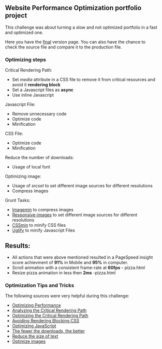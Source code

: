 ## Website Performance Optimization portfolio project
This challenge was about turning a slow and not optimized portfolio in a fast and optimized one.

Here you have the [final](https://cdn.rawgit.com/FDMOliveira/Front-end-nanodegree-exercises/35d5801/Pizzeria/index.html) version page.
You can also have the chance to check the source file and compare it to the production file.

### Optimizing steps
Critical Rendering Path:
* Set *media* attribute in a CSS file to remove it from critical resources and avoid it **rendering block**
* Set a Javascript files as **async**
* Use inline Javascript

Javascript File:
* Remove unnecessary code
* Optimize code
* Minification

CSS File:
* Optimize code
* Minification

Reduce the number of downloads:
* Usage of local font

Optimizing image:
* Usage of *srcset* to set different image sources for different resolutions
* Compress images

Grunt Tasks:
* [Imagemin](https://github.com/gruntjs/grunt-contrib-imagemin) to compress images
* [Responsive-images](https://github.com/andismith/grunt-responsive-images) to set different image sources for different resolutions
* [CSSmin](https://github.com/gruntjs/grunt-contrib-cssmin) to minify CSS files
* [Uglify](https://github.com/gruntjs/grunt-contrib-uglify) to minify Javascript Files


## Results:
* All actions that were above mentioned resulted in a PageSpeed insight score achievment of **91%** in Mobile and **95%** in computer.
* Scroll animation with a consistent frame-rate at **60fps** - pizza.html
* Resize pizza animation in less then **2ms** -pizza.html

### Optimization Tips and Tricks
The following sources were very helpful during this challenge: 
* [Optimizing Performance](https://developers.google.com/web/fundamentals/performance/ "web performance")
* [Analyzing the Critical Rendering Path](https://developers.google.com/web/fundamentals/performance/critical-rendering-path/analyzing-crp.html "analyzing crp")
* [Optimizing the Critical Rendering Path](https://developers.google.com/web/fundamentals/performance/critical-rendering-path/optimizing-critical-rendering-path.html "optimize the crp!")
* [Avoiding Rendering Blocking CSS](https://developers.google.com/web/fundamentals/performance/critical-rendering-path/render-blocking-css.html "render blocking css")
* [Optimizing JavaScript](https://developers.google.com/web/fundamentals/performance/critical-rendering-path/adding-interactivity-with-javascript.html "javascript")
* <a href="https://developers.google.com/web/fundamentals/performance/optimizing-content-efficiency/eliminate-downloads.html">The fewer the downloads, the better</a>
* <a href="https://developers.google.com/web/fundamentals/performance/optimizing-content-efficiency/optimize-encoding-and-transfer.html">Reduce the size of text</a>
* <a href="https://developers.google.com/web/fundamentals/performance/optimizing-content-efficiency/image-optimization.html">Optimize images</a>
